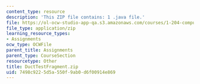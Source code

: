 ```yaml
---
content_type: resource
description: 'This ZIP file contains: 1 .java file.'
file: https://ol-ocw-studio-app-qa.s3.amazonaws.com/courses/1-204-computer-algorithms-in-systems-engineering-spring-2010/7498c9225d5a550f9ab0d6f00914e869_DuctTestFragment.zip
file_type: application/zip
learning_resource_types:
- Assignments
ocw_type: OCWFile
parent_title: Assignments
parent_type: CourseSection
resourcetype: Other
title: DuctTestFragment.zip
uid: 7498c922-5d5a-550f-9ab0-d6f00914e869
---
```

